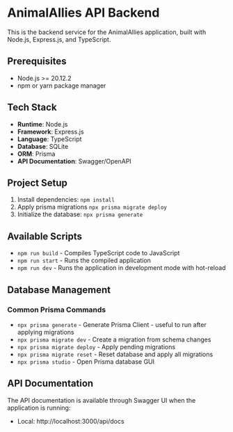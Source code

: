 # AnimalAllies API Backend

This is the backend service for the AnimalAllies application, built with Node.js, Express.js, and TypeScript.

## Prerequisites

- Node.js >= 20.12.2
- npm or yarn package manager

## Tech Stack

- **Runtime**: Node.js
- **Framework**: Express.js
- **Language**: TypeScript
- **Database**: SQLite
- **ORM**: Prisma
- **API Documentation**: Swagger/OpenAPI

## Project Setup

1. Install dependencies: `npm install`
2. Apply prisma migrations `npx prisma migrate deploy`
3. Initialize the database: `npx prisma generate`

## Available Scripts

- `npm run build` - Compiles TypeScript code to JavaScript
- `npm run start` - Runs the compiled application
- `npm run dev` - Runs the application in development mode with hot-reload

## Database Management

### Common Prisma Commands

- `npx prisma generate` - Generate Prisma Client - useful to run after applying migrations
- `npx prisma migrate dev` - Create a migration from schema changes
- `npx prisma migrate deploy` - Apply pending migrations
- `npx prisma migrate reset` - Reset database and apply all migrations
- `npx prisma studio` - Open Prisma database GUI

## API Documentation

The API documentation is available through Swagger UI when the application is running:

- Local: http://localhost:3000/api/docs
